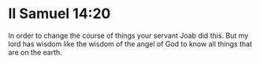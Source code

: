 # II Samuel 14:20

In order to change the course of things your servant Joab did this. But my lord has wisdom like the wisdom of the angel of God to know all things that are on the earth.
